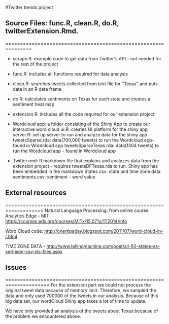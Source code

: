                                                
#Twitter trends project


## Source Files: func.R, clean.R, do.R, twitterExtension.Rmd.
===============================================================
* scrape.R: example code to get data from Twitter's API - not needed for the rest of the project
* func.R: includes all functions required for data analysis
* clean.R: searches tweets collected from text file for "Texas" and puts data in an R data frame
* do.R: calculates sentiments on Texas for each state and creates a sentiment heat map
* extension.R: includes all the code required for our extension project 
* Wordcloud app: a folder consisting of the Shiny App to create our interactive word cloud
	ui.R: creates UI platform for the shiny app
	server.R: set up server to run and analyze data for the shiny app
	tweetsSparse.rda: data(700,000 tweets) to run the Wordcloud app- found in Wordcloud app
	tweetsSparseTexas.rda: data(1304 tweets) to run the Wordcloud app - found in Wordcloud app

* Twitter.rmd: R markdown file that explains and analyzes data from the extension project - requires tweetsDFTexas.rda to run. Shiny app has been embedded in the markdown
States.csv: state and time zone data
sentiments.csv: sentiment - word value


##  External resources                       
 ===================================================================
Natural Language Processing: from online course Analytics Edge - MIT 
https://courses.edx.org/courses/MITx/15.071x/1T2014/info

Word Cloud code: http://onertipaday.blogspot.com/2011/07/word-cloud-in-r.html

TIME ZONE DATA - http://www.tellingmachine.com/post/all-50-states-as-xml-json-csv-xls-files.aspx

## Issues 
=====================================================================
For the extension part we could not process the original tweet data because of memory limit.
Therefore, we sampled the data and only used 700000 of the tweets in our analysis.
Because of this big data set, our wordCloud Shiny app takes a lot of time to update.

We have only provided an analysis of the tweets about Texas because of the problem we encountered above.


 